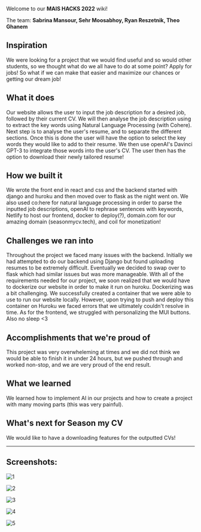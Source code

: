 Welcome to our **MAIS HACKS 2022** wiki!

The team: **Sabrina Mansour, Sehr Moosabhoy, Ryan Reszetnik, Theo Ghanem**

## Inspiration
We were looking for a project that we would find useful and so would other students, so we thought what do we all have to do at some point? Apply for jobs! So what if we can make that easier and maximize our chances or getting our dream job!

## What it does
Our website allows the user to input the job description for a desired job, followed by their current CV. We will then analyse the job description using to extract the key words using Natural Language Processing (with Cohere). Next step is to analyse the user's resume, and to separate the different sections. Once this is done the user will have the option to select the key words they would like to add to their resume. We then use openAI's Davinci GPT-3 to integrate those words into the user's CV. The user then has the option to download their newly tailored resume!

## How we built it
We wrote the front end in react and css and the backend started with django and huroku and then moved over to flask as the night went on. We also used co:here for natural language processing in order to parse the inputted job descriptions, openAI to rephrase sentences with keywords, Netlify to host our frontend, docker to deploy(?), domain.com for our amazing domain (seasonmycv.tech), and coil for monetization!

## Challenges we ran into
Throughout the project we faced many issues with the backend. Initially we had attempted to do our backend using Django but found uploading resumes to be extremely difficult. Eventually we decided to swap over to flask which had similar issues but was more manageable. With all of the requirements needed for our project, we soon realized that we would have to dockerize our website in order to make it run on huroku. Dockerizing was a bit challenging. We successfully created a container that we were able to use to run our website locally. However, upon trying to push and deploy this container on Huroku we faced errors that we ultimately couldn't resolve in time.
As for the frontend, we struggled with personalizing the MUI buttons. 
Also no sleep <3 


## Accomplishments that we're proud of
This project was very overwheleming at times and we did not think we would be able to finish it in under 24 hours, but we pushed through and worked non-stop, and we are very proud of the end result.

## What we learned
We learned how to implement AI in our projects and how to create a project with many moving parts  (this was very painful). 

## What's next for Season my CV
We would like to have a downloading features for the outputted CVs!

***

## Screenshots:

![1](https://user-images.githubusercontent.com/90062145/193464063-ff14c43a-4468-49aa-a680-cad7c2dc4de0.jpg)

![2](https://user-images.githubusercontent.com/90062145/193464070-b73a5633-98bf-45a3-b98c-2947c121d624.jpg)

![3](https://user-images.githubusercontent.com/90062145/193464071-794d9b3e-bad5-4e46-9963-32b4f916c803.jpg)

![4](https://user-images.githubusercontent.com/90062145/193464076-65712c72-4e84-495d-94e1-9e7b611287e0.jpg)

![5](https://user-images.githubusercontent.com/90062145/193464079-ae57bf94-733e-42eb-a0e0-0ecc073aed66.jpg)
